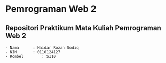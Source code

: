 # Pemrograman Web 2 
## Repositori Praktikum Mata Kuliah Pemrograman Web 2
	- Nama		: Haidar Rozan Sodiq
	- NIM		: 0110124127
	- Rombel		: SI10
